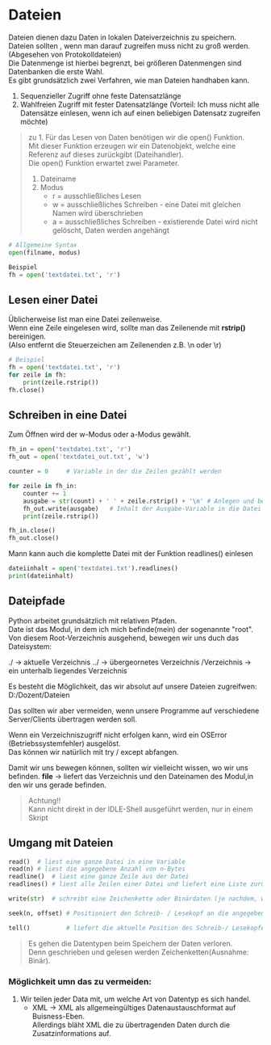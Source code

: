# Dateien
Dateien dienen dazu Daten in lokalen Dateiverzeichnis zu speichern.  
Dateien sollten , wenn man darauf zugreifen muss nicht zu groß werden. (Abgesehen von Protokolldateien)  
Die Datenmenge ist hierbei begrenzt, bei größeren Datenmengen sind Datenbanken die erste Wahl.  
Es gibt grundsätzlich zwei Verfahren, wie man Dateien handhaben kann.  
1. Sequenzieller Zugriff ohne feste Datensatzlänge
2. Wahlfreien Zugriff mit fester Datensatzlänge (Vorteil: Ich muss nicht alle Datensätze einlesen, wenn ich auf einen beliebigen Datensatz zugreifen möchte)

> zu 1.
> Für das Lesen von Daten benötigen wir die open() Funktion.  
> Mit dieser Funktion erzeugen wir ein Datenobjekt, welche eine Referenz auf dieses zurückgibt (Dateihandler).  
> Die  open() Funktion erwartet zwei Parameter.
> 1. Dateiname
> 2. Modus
>    * r = ausschließliches Lesen
>    * w = ausschließliches Schreiben - eine Datei mit gleichen Namen wird überschrieben
>    * a = ausschließliches Schreiben - existierende Datei wird nicht gelöscht, Daten werden angehängt

```python
# Allgemeine Syntax
open(filname, modus)
```
```python
Beispiel
fh = open('textdatei.txt', 'r')
```
## Lesen einer Datei
Üblicherweise list man eine Datei zeilenweise.  
Wenn eine Zeile eingelesen wird, sollte man das Zeilenende mit **rstrip()** bereinigen.  
(Also entfernt die Steuerzeichen am Zeilenenden z.B. \n oder \r)
```python
# Beispiel
fh = open('textdatei.txt', 'r')
for zeile in fh:
    print(zeile.rstrip())
fh.close()
```
## Schreiben in eine Datei
Zum Öffnen wird der w-Modus oder a-Modus gewählt.
```python
fh_in = open('textdatei.txt', 'r')
fh_out = open('textdatei_out.txt', 'w')

counter = 0     # Variable in der die Zeilen gezählt werden

for zeile in fh_in:
    counter += 1
    ausgabe = str(count) + ' ' + zeile.rstrip() + '\n' # Anlegen und befüllen der Ausgabe-Variable
    fh_out.write(ausgabe)   # Inhalt der Ausgabe-Variable in die Datei schreiben
    print(zeile.rstrip())

fh_in.close()
fh_out.close()
```
Mann kann auch die komplette Datei mit der Funktion readlines() einlesen
```python
dateiinhalt = open('textdatei.txt').readlines()
print(dateiinhalt)
```

## Dateipfade
Python arbeitet grundsätzlich mit relativen Pfaden.  
Date ist das Modul, in dem ich mich befinde(mein) der sogenannte "root".  
Von diesem Root-Verzeichnis ausgehend, bewegen wir uns duch das Dateisystem:  

./      -> aktuelle Verzeichnis
../     -> übergeornetes Verzeichnis
/Verzeichnis    -> ein unterhalb liegendes Verzeichnis

Es besteht die Möglichkeit, das wir absolut auf unsere Dateien zugreifwen:  
D:/Dozent/Dateien  

Das sollten wir aber vermeiden, wenn unsere Programme auf verschiedene Server/Clients übertragen werden soll.  

Wenn ein Verzeichniszugriff nicht erfolgen kann, wird ein OSError (Betriebssystemfehler) ausgelöst.  
Das können wir natürlich mit try / except abfangen.  

Damit wir uns bewegen können, sollten wir vielleicht wissen, wo wir uns befinden.
__file__ -> liefert das Verzeichnis und den Dateinamen des Modul,in den wir uns gerade befinden.  
> Achtung!!  
> Kann nicht direkt in der IDLE-Shell ausgeführt werden, nur in einem Skript

## Umgang mit Dateien
````python
read()  # liest eine ganze Datei in eine Variable
read(n) # liest die angegebene Anzahl von n-Bytes
readline()  # liest eine ganze Zeile aus der Datei
readlines() # liest alle Zeilen einer Datei und liefert eine Liste zurück

write(str)  # schreibt eine Zeichenkette oder Binärdaten (je nachdem, wie die Datei geöffnet wurd)

seek(n, offset) # Positioniert den Schreib- / Lesekopf an die angegebene Position

tell()          # liefert die aktuelle Position des Schreib-/ Lesekopfes zurück
````
> Es gehen die Datentypen beim Speichern der Daten verloren.  
> Denn geschrieben und gelesen werden Zeichenketten(Ausnahme: Binär).

### Möglichkeit umn das zu vermeiden:
1. Wir teilen jeder Data mit, um welche Art von Datentyp es sich handel.  
   * XML -> XML als allgemeingültiges Datenaustauschformat auf Buisness-Eben.  
   Allerdings bläht XML die zu übertragenden Daten durch die Zusatzinformations auf.  
   